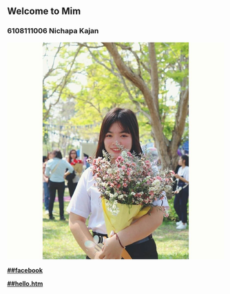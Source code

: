 ## Welcome to Mim

### **6108111006 Nichapa Kajan**
![Image](https://github.com/mim321/MyProfile/blob/master/321.jpg)

[**##facebook**](https://www.facebook.com/mim.suchicha) 

[**##hello.htm**](https://mim321.github.io/Myprofile/hello.htm) 


